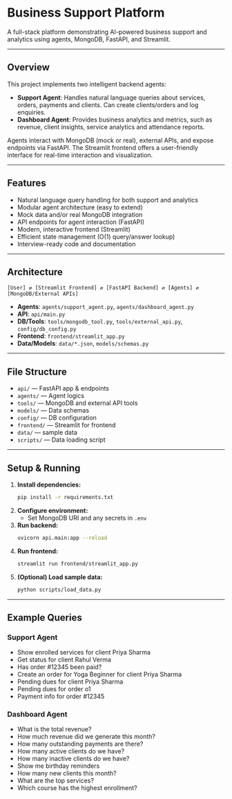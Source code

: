 # Business Support Platform

A full-stack platform demonstrating AI-powered business support and analytics using agents, MongoDB, FastAPI, and Streamlit.

---

## Overview
This project implements two intelligent backend agents:
- **Support Agent**: Handles natural language queries about services, orders, payments and clients. Can create clients/orders and log enquiries.
- **Dashboard Agent**: Provides business analytics and metrics, such as revenue, client insights, service analytics and attendance reports.

Agents interact with MongoDB (mock or real), external APIs, and expose endpoints via FastAPI. The Streamlit frontend offers a user-friendly interface for real-time interaction and visualization.

---

## Features
- Natural language query handling for both support and analytics
- Modular agent architecture (easy to extend)
- Mock data and/or real MongoDB integration
- API endpoints for agent interaction (FastAPI)
- Modern, interactive frontend (Streamlit)
- Efficient state management (O(1) query/answer lookup)
- Interview-ready code and documentation

---

## Architecture
```
[User] ⇄ [Streamlit Frontend] ⇄ [FastAPI Backend] ⇄ [Agents] ⇄ [MongoDB/External APIs]
```
- **Agents**: `agents/support_agent.py`, `agents/dashboard_agent.py`
- **API**: `api/main.py`
- **DB/Tools**: `tools/mongodb_tool.py`, `tools/external_api.py`, `config/db_config.py`
- **Frontend**: `frontend/streamlit_app.py`
- **Data/Models**: `data/*.json`, `models/schemas.py`

---

## File Structure
- `api/` — FastAPI app & endpoints
- `agents/` — Agent logics
- `tools/` — MongoDB and external API tools
- `models/` — Data schemas
- `config/` — DB configuration
- `frontend/` — Streamlit for frontend
- `data/` — sample data
- `scripts/` — Data loading script

---

## Setup & Running
1. **Install dependencies:**
   ```bash
   pip install -r requirements.txt
   ```
2. **Configure environment:**
   - Set MongoDB URI and any secrets in `.env`
3. **Run backend:**
   ```bash
   uvicorn api.main:app --reload
   ```
4. **Run frontend:**
   ```bash
   streamlit run frontend/streamlit_app.py
   ```
5. **(Optional) Load sample data:**
   ```bash
   python scripts/load_data.py
   ```

---
## Example Queries

### Support Agent
- Show enrolled services for client Priya Sharma
- Get status for client Rahul Verma
- Has order #12345 been paid?
- Create an order for Yoga Beginner for client Priya Sharma
- Pending dues for client Priya Sharma
- Pending dues for order o1
- Payment info for order #12345

### Dashboard Agent
- What is the total revenue?
- How much revenue did we generate this month?
- How many outstanding payments are there?
- How many active clients do we have?
- How many inactive clients do we have?
- Show me birthday reminders
- How many new clients this month?
- What are the top services?
- Which course has the highest enrollment?


